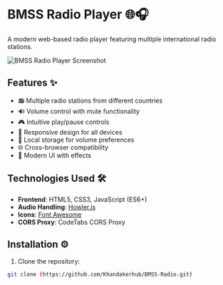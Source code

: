 # BMSS Radio Player 🌐🎧

A modern web-based radio player featuring multiple international radio stations.

![BMSS Radio Player Screenshot](screenshot.png)
## Features ✨

- 📻 Multiple radio stations from different countries
- 🔊 Volume control with mute functionality
- 🎮 Intuitive play/pause controls
- 📱 Responsive design for all devices
- 💾 Local storage for volume preferences
- 🌐 Cross-browser compatibility
- 🎨 Modern UI with effects

## Technologies Used 🛠️

- **Frontend**: HTML5, CSS3, JavaScript (ES6+)
- **Audio Handling**: [Howler.js](https://howlerjs.com/)
- **Icons**: [Font Awesome](https://fontawesome.com/)
- **CORS Proxy**: CodeTabs CORS Proxy

## Installation ⚙️

1. Clone the repository:
```bash
git clone (https://github.com/Khandakerhub/BMSS-Radio.git)
